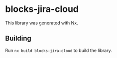 # blocks-jira-cloud

This library was generated with [Nx](https://nx.dev).

## Building

Run `nx build blocks-jira-cloud` to build the library.
